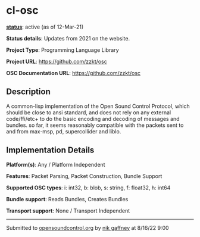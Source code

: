 # cl-osc

**[status](../implementation-status.html)**: active (as of 12-Mar-21)

**Status details**: 
Updates from 2021 on the website.

**Project Type**: Programming Language Library

**Project URL**: <https://github.com/zzkt/osc>

**OSC Documentation URL**: <https://github.com/zzkt/osc>

## Description

A common-lisp implementation of the Open Sound Control Protocol, which should be close to ansi standard, and does not rely on any external code/ffi/etc+ to do the basic encoding and decoding of messages and bundles. so far, it seems reasonably compatible with the packets sent to and from max-msp, pd, supercollider and liblo.

## Implementation Details

**Platform(s)**: Any / Platform Independent

**Features**: Packet Parsing, Packet Construction, Bundle Support

**Supported OSC types**: i: int32, b: blob, s: string, f: float32, h: int64

**Bundle support**: Reads Bundles, Creates Bundles

**Transport support**: None / Transport Independent

---
Submitted to [opensoundcontrol.org](https://opensoundcontrol.org) by [nik gaffney](https://github.com/zzkt) at 8/16/22 9:00

